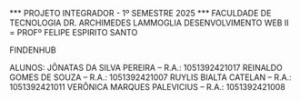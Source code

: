 *** PROJETO INTEGRADOR - 1º SEMESTRE 2025 ***
FACULDADE DE TECNOLOGIA DR. ARCHIMEDES LAMMOGLIA
DESENVOLVIMENTO WEB II = PROFº FELIPE ESPIRITO SANTO

FINDENHUB

ALUNOS:
JÔNATAS DA SILVA PEREIRA – R.A.: 1051392421017
REINALDO GOMES DE SOUZA – R.A.: 1051392421007
RUYLIS BIALTA CATELAN – R.A.: 1051392421011
VERÔNICA MARQUES PALEVICIUS – R.A.: 1051392421008

